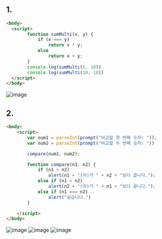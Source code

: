 ## 1.

```html
<body>
  <script>
		function sumMulti(x, y) {
			if (x === y)
				return x * y;
			else
				return x + y;
		}
		console.log(sumMulti(5, 10))
		console.log(sumMulti(10, 10))
  </script>
</body>
```
![image](https://github.com/Seonghyun-Park/Web/assets/121333241/5d8de8b2-1010-4481-a6fd-619774ebc04d)

## 2.

```html
<body>
	<script>
		var num1 = parseInt(prompt("비교할 첫 번째 숫자: "));
		var num2 = parseInt(prompt("비교할 두 번째 숫자: "))

		compare(num1, num2);

		function compare(n1, n2) {
			if (n1 > n2)	
				alert(n1 + "(이)가 " + n2 + "보다 큽니다.");
			else if (n1 < n2)
				alert(n2 + "(이)가 " + n1 + "보다 큽니다.");
			else if (n1 === n2)
				alert("같습니다.")
		}

	</script>
</body>
```

![image](https://github.com/Seonghyun-Park/Web/assets/121333241/3dd85e71-69d3-4282-868b-d05979d20786)
![image](https://github.com/Seonghyun-Park/Web/assets/121333241/21ac684b-a560-41b2-bc62-2b35d80d28a6)
![image](https://github.com/Seonghyun-Park/Web/assets/121333241/1695a9ea-ac7a-4c97-9e9a-03663d8c0c3a)
